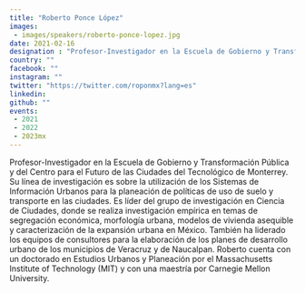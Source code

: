 ```yaml
---
title: "Roberto Ponce López"
images:
 - images/speakers/roberto-ponce-lopez.jpg
date: 2021-02-16
designation : "Profesor-Investigador en la Escuela de Gobierno y Transformación Pública del Tecnológico de Monterrey"
country: ""
facebook: ""
instagram: ""
twitter: "https://twitter.com/roponmx?lang=es"
linkedin: 
github: ""
events:
 - 2021
 - 2022
 - 2023mx
---
```



Profesor-Investigador en la Escuela de Gobierno y Transformación Pública y del Centro para el Futuro de las Ciudades del Tecnológico de Monterrey. Su línea de investigación es sobre la utilización de los Sistemas de Información Urbanos para la planeación de políticas de uso de suelo y transporte en las ciudades. Es líder del grupo de investigación en Ciencia de Ciudades, donde se realiza investigación empírica en temas de segregación económica, morfología urbana, modelos de vivienda asequible y caracterización de la expansión urbana en México. También ha liderado los equipos de consultores para la elaboración de los planes de desarrollo urbano de los municipios de Veracruz y de Naucalpan. Roberto cuenta con un doctorado en Estudios Urbanos y Planeación por el Massachusetts Institute of Technology (MIT) y con una maestría por Carnegie Mellon University.